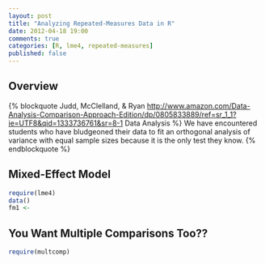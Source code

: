 ```yaml
---
layout: post
title: "Analyzing Repeated-Measures Data in R"
date: 2012-04-18 19:00
comments: true
categories: [R, lme4, repeated-measures]
published: false
---
```

## Overview
{% blockquote Judd, McClelland, & Ryan http://www.amazon.com/Data-Analysis-Comparison-Approach-Edition/dp/0805833889/ref=sr_1_1?ie=UTF8&qid=1333736761&sr=8-1 Data Analysis %}
We have encountered students who have bludgeoned their data to fit an orthogonal 
analysis of variance with equal sample sizes because it is the only test they 
know.
{% endblockquote %}

## Mixed-Effect Model
``` R Analyzing Repeated-Measures using lme4
require(lme4)
data()
fm1 <- 
```

## You Want Multiple Comparisons Too??
``` R Using multcomp
require(multcomp)

```
